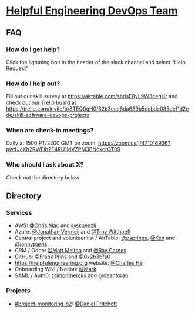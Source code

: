 # [Helpful Engineering DevOps Team](https://helpfulengineering.slack.com/archives/CV54M16QH)

## FAQ

### How do I get help?

Click the lightning bolt in the header of the slack channel and select “Help Request”

### How do I help out?

Fill out our skill survey at https://airtable.com/shrisE8yL9W3cegHr and check out our Trello board at https://trello.com/invite/b/8TEQ0gH0/82b3cce6da639b5cebde085def1d2ede/skill-software-devops-projects

### When are check-in meetings?

Daily at 1500 PT/2200 GMT on zoom: https://zoom.us/j/471016936?pwd=cXh2RWFib2F4RU1ldVZPM3BNdkcrQT09

### Who should I ask about X?

Check out the directory below

## Directory

### Services

- AWS: [@Chris Mac](https://helpfulengineering.slack.com/team/U0101D9734M) and [@skuenzli](https://helpfulengineering.slack.com/team/UV4C6N0M9)
- Azure: [@Jonathan Vermeij](https://helpfulengineering.slack.com/team/UV40B6S82) and [@Troy Witthoeft](https://helpfulengineering.slack.com/team/UUXNLFC83)
- Central project and volunteer list / AirTable: [@psprings](https://helpfulengineering.slack.com/team/U010AK510F2), [@Ken](https://helpfulengineering.slack.com/team/U0105RNGQC9) and [@jonnyparris](https://helpfulengineering.slack.com/team/U0104HLHP8E)
- CRM / Odoo: [@Matt Melton](https://helpfulengineering.slack.com/team/U0109QJ8ALV) and [@Ray Carnes](https://helpfulengineering.slack.com/team/U010HQK88MU)
- GitHub: [@Frank Prins](https://helpfulengineering.slack.com/team/U010740NECE) and [@0x2b3bfa0](https://helpfulengineering.slack.com/team/U0103B34HGR)
- https://helpfulengineering.org website: [@Charles He](https://helpfulengineering.slack.com/team/UUSFSSUTD)
- Onboarding Wiki / Notion: [@Mark](https://helpfulengineering.slack.com/team/UVB7QETA7)
- SAML / Auth0: [@imonthercks](https://helpfulengineering.slack.com/team/U01063BPVHV) and [@deanforan](https://helpfulengineering.slack.com/team/U0103HBR7K4)

### Projects
- [\#project-monitoring-o2](https://helpfulengineering.slack.com/archives/CV52VNTJM): [@Daniel Pritchett](https://helpfulengineering.slack.com/team/UVACS1MFF)
